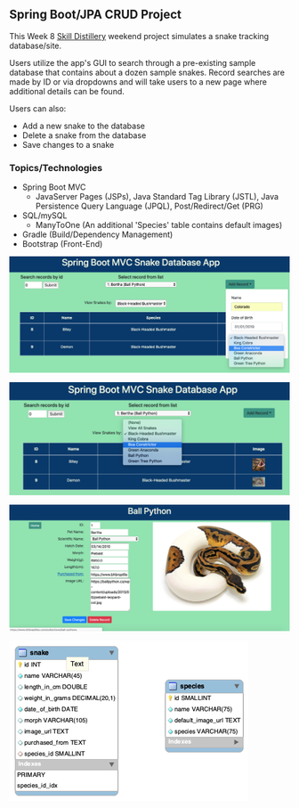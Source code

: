## Spring Boot/JPA CRUD Project
This Week 8 [Skill Distillery](http://skilldistillery.com) weekend project simulates a snake tracking database/site.

Users utilize the app's GUI to search through a pre-existing sample database that contains about a dozen sample snakes.  Record searches are made by ID or via dropdowns and will take users to a new page where additional details can be found.

Users can also:
- Add a new snake to the database
- Delete a snake from the database
- Save changes to a snake

### Topics/Technologies
- Spring Boot MVC
  - JavaServer Pages (JSPs), Java Standard Tag Library (JSTL), Java Persistence Query Language (JPQL), Post/Redirect/Get (PRG)
- SQL/mySQL
  - ManyToOne (An additional 'Species' table contains default images)
- Gradle (Build/Dependency Management)
- Bootstrap (Front-End)


![Add Record Dropdown](BootMVCSnakes/src/main/webapp/images/index-addRecordDropdown.png)

![Filter Dropdown](BootMVCSnakes/src/main/webapp/images/index-filterDropdown.png)

![Snake Details](BootMVCSnakes/src/main/webapp/images/snakeDetails.png)

![DB Model](BootMVCSnakes/src/main/webapp/images/snakedb_model.png)
